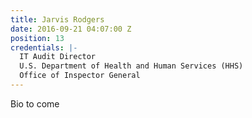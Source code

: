```yaml
---
title: Jarvis Rodgers
date: 2016-09-21 04:07:00 Z
position: 13
credentials: |-
  IT Audit Director
  U.S. Department of Health and Human Services (HHS)
  Office of Inspector General
---
```


Bio to come